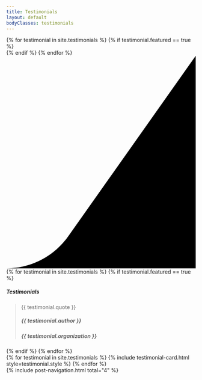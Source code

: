 ```yaml
---
title: Testimonials
layout: default
bodyClasses: testimonials
---
```


<div class="page-header carousel-header -right">
    <div class="header-background image-carousel carousel-fadein">
        {% for testimonial in site.testimonials %}
            {% if testimonial.featured == true %}
                <div class="image" style="background-image:url('{{ testimonial.bannerImage }}');"></div>
            {% endif %}
        {% endfor %}
    </div>
    <div class="site-wrapper grid">
        <div class="header-swoop">
            <svg class="swoop" xmlns="http://www.w3.org/2000/svg" viewBox="0 0 673.8 756"><path d="M673.8 756H0c87.7 0 169.9-42.6 220.5-114.2L673.8 0v756z"/></svg>
        </div>
        <div class="header-text">
            <div class="text-carousel carousel-fadein">                
                {% for testimonial in site.testimonials %}
                    {% if testimonial.featured == true %}
                        <article class="header-article">
                            <div class="-inner">                            
                                <div class="header-meta">
                                    <h5>Testimonials</h5>
                                </div>
                                <blockquote>            
                                    <p>{{ testimonial.quote }}</p>
                                    <footer class="testimonial-meta">
                                        <cite>                            
                                            <h5 class="testimonial-author">{{ testimonial.author }}</h5>
                                            <h5 class="testimonial-organization">{{ testimonial.organization }}</h5>
                                        </cite>
                                    </footer>
                                </blockquote>
                            </div>
                        </article>
                    {% endif %}
                {% endfor %}
            </div>
        </div>
    </div>
</div>

<div class="section padded-lg">
    <div class="site-wrapper">
        <div class="card-grid">
            {% for testimonial in site.testimonials %}
                {% include testimonial-card.html style=testimonial.style %}
            {% endfor %}
        </div>
        {% include post-navigation.html total="4" %}
    </div>
</div>